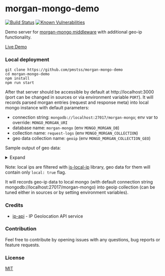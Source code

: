 # morgan-mongo-demo
[![Build Status](https://travis-ci.com/pmstss/morgan-mongo-demo.svg?branch=master)](https://travis-ci.com/pmstss/morgan-mongo-demo) [![Known Vulnerabilities](https://snyk.io/test/github/pmstss/morgan-mongo/badge.svg?targetFile=package.json)](https://snyk.io/test/github/pmstss/morgan-mongo-demo?targetFile=package.json)

Demo server for [morgan-mongo middleware](https://github.com/pmstss/morgan-mongo) with additional geo-ip functionality.

[Live Demo](https://morgan-mongo.herokuapp.com)

### Local deployment
    git clone https://github.com/pmstss/morgan-mongo-demo
    cd morgan-mongo-demo
    npm install
    npm run start

After that server should be accessible by default at http://localhost:3000 (port can be changed in sources or via environment variable `PORT`).
It will records parsed morgan entries (request and response meta) into local mongo instance with default parameters:
* connection string: `mongodb://localhost:27017/morgan-mongo`; env var to override: `MONGO_MORGAN_URI`
* database name: `morgan-mongo` (env `MONGO_MORGAN_DB`)
* collection name: `request-logs` (env `MONGO_MORGAN_COLLECTION`)
* geo data collection name: `geoip` (env `MONGO_MORGAN_COLLECTION_GEO`)

Sample output of geo data:
<details>
<summary>Expand</summary>

```json
{
    "as" : "AS15169 Google LLC",
    "city" : "Mountain View",
    "country" : "United States",
    "countryCode" : "US",
    "isp" : "Level 3 Communications",
    "lat" : 37.4229,
    "lon" : -122.085,
    "org" : "Google Inc.",
    "query" : "8.8.8.8",
    "region" : "CA",
    "regionName" : "California",
    "status" : "success",
    "timezone" : "America/Los_Angeles",
    "zip" : "94043"
}
```

</details>


Note: local ips are filtered with [is-local-ip](https://github.com/DylanPiercey/is-local-ip) library, geo data for them will contain only `local: true` flag.

It will records geo-ip data to local mongo (with default connection string mongodb://localhost:27017/morgan-mongo) into geoip collection (can be tuned either in sources or by setting environment variables).
   
### Credits
* [ip-api](http://ip-api.com/) - IP Geolocation API service   
   
### Contribution
Feel free to contribute by opening issues with any questions, bug reports or feature requests.

### License
  [MIT](LICENSE)
